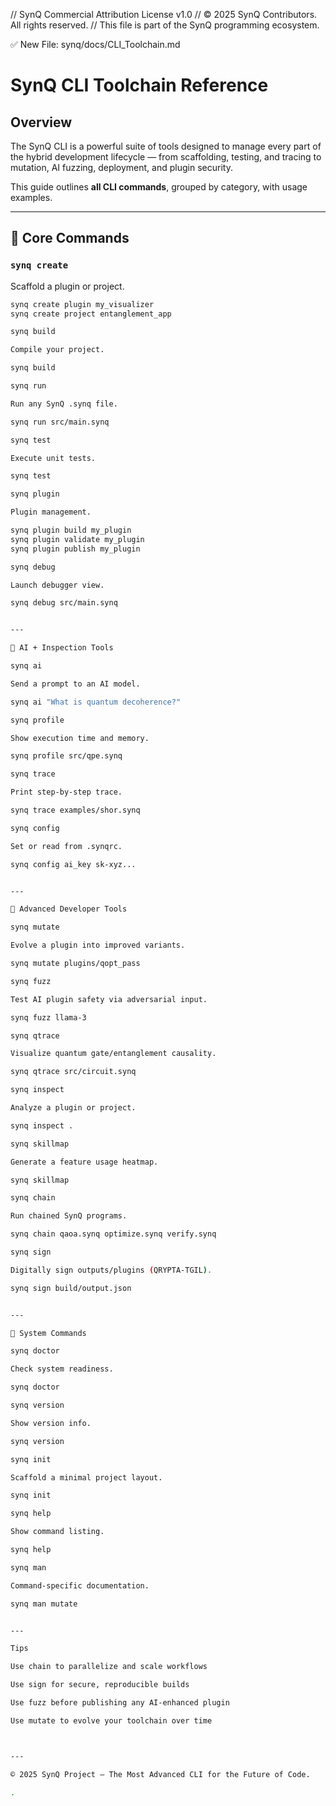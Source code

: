 // SynQ Commercial Attribution License v1.0
// © 2025 SynQ Contributors. All rights reserved.
// This file is part of the SynQ programming ecosystem.

✅ New File: synq/docs/CLI_Toolchain.md

# SynQ CLI Toolchain Reference

## Overview

The SynQ CLI is a powerful suite of tools designed to manage every part of the hybrid development lifecycle — from scaffolding, testing, and tracing to mutation, AI fuzzing, deployment, and plugin security.

This guide outlines **all CLI commands**, grouped by category, with usage examples.

---

## 🧰 Core Commands

### `synq create`
Scaffold a plugin or project.
```bash
synq create plugin my_visualizer
synq create project entanglement_app

synq build

Compile your project.

synq build

synq run

Run any SynQ .synq file.

synq run src/main.synq

synq test

Execute unit tests.

synq test

synq plugin

Plugin management.

synq plugin build my_plugin
synq plugin validate my_plugin
synq plugin publish my_plugin

synq debug

Launch debugger view.

synq debug src/main.synq


---

🧠 AI + Inspection Tools

synq ai

Send a prompt to an AI model.

synq ai "What is quantum decoherence?"

synq profile

Show execution time and memory.

synq profile src/qpe.synq

synq trace

Print step-by-step trace.

synq trace examples/shor.synq

synq config

Set or read from .synqrc.

synq config ai_key sk-xyz...


---

🔬 Advanced Developer Tools

synq mutate

Evolve a plugin into improved variants.

synq mutate plugins/qopt_pass

synq fuzz

Test AI plugin safety via adversarial input.

synq fuzz llama-3

synq qtrace

Visualize quantum gate/entanglement causality.

synq qtrace src/circuit.synq

synq inspect

Analyze a plugin or project.

synq inspect .

synq skillmap

Generate a feature usage heatmap.

synq skillmap

synq chain

Run chained SynQ programs.

synq chain qaoa.synq optimize.synq verify.synq

synq sign

Digitally sign outputs/plugins (QRYPTA-TGIL).

synq sign build/output.json


---

🧱 System Commands

synq doctor

Check system readiness.

synq doctor

synq version

Show version info.

synq version

synq init

Scaffold a minimal project layout.

synq init

synq help

Show command listing.

synq help

synq man

Command-specific documentation.

synq man mutate


---

Tips

Use chain to parallelize and scale workflows

Use sign for secure, reproducible builds

Use fuzz before publishing any AI-enhanced plugin

Use mutate to evolve your toolchain over time



---

© 2025 SynQ Project — The Most Advanced CLI for the Future of Code.

.

